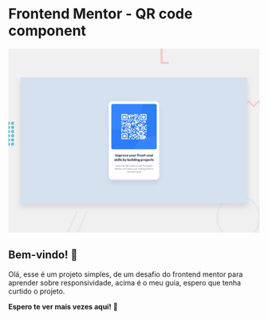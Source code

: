# Frontend Mentor - QR code component

![Design preview for the QR code component coding challenge](./design/desktop-preview.jpg)

## Bem-vindo! 👋

Olá, esse é um projeto simples, de um desafio do frontend mentor para aprender sobre responsividade, acima é o meu guia, espero que tenha curtido o projeto.

**Espero te ver mais vezes aqui!** 🚀
